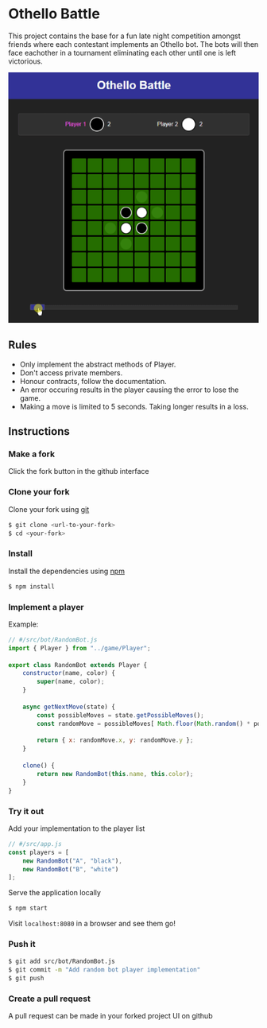 # Othello Battle

This project contains the base for a fun late night competition amongst friends where each contestant implements an 
Othello bot. The bots will then face eachother in a tournament eliminating each other until one is left victorious.  

<p align="center">
  <img src="./image.gif">
</p>

## Rules 

* Only implement the abstract methods of Player.
* Don't access private members.
* Honour contracts, follow the documentation.
* An error occuring results in the player causing the error to lose the game.
* Making a move is limited to 5 seconds. Taking longer results in a loss.

## Instructions

### Make a fork

Click the fork button in the github interface

### Clone your fork

Clone your fork using [git](https://git-scm.com/downloads)

```sh
$ git clone <url-to-your-fork>
$ cd <your-fork>
```

### Install

Install the dependencies using [npm](https://nodejs.org/en/download/)

```sh
$ npm install
```

### Implement a player

Example:

```js
// #/src/bot/RandomBot.js
import { Player } from "../game/Player";

export class RandomBot extends Player {
    constructor(name, color) {
        super(name, color);
    }

    async getNextMove(state) {
        const possibleMoves = state.getPossibleMoves();
        const randomMove = possibleMoves[ Math.floor(Math.random() * possibleMoves.length) ];

        return { x: randomMove.x, y: randomMove.y };
    }

    clone() {
        return new RandomBot(this.name, this.color);
    }
}
```

### Try it out

Add your implementation to the player list

```js
// #/src/app.js
const players = [
    new RandomBot("A", "black"),
    new RandomBot("B", "white")
];
```

Serve the application locally

```sh
$ npm start
```         

Visit `localhost:8080` in a browser and see them go!

### Push it

```sh
$ git add src/bot/RandomBot.js
$ git commit -m "Add random bot player implementation"
$ git push
```

### Create a pull request 

A pull request can be made in your forked project UI on github
